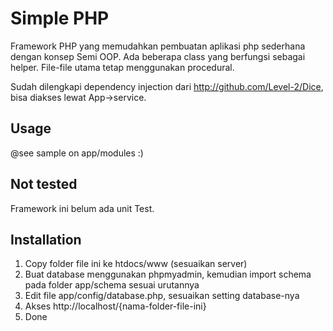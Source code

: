 # Simple PHP

Framework PHP yang memudahkan pembuatan aplikasi php sederhana dengan konsep
Semi OOP. Ada beberapa class yang berfungsi sebagai helper. File-file utama
tetap menggunakan procedural.

Sudah dilengkapi dependency injection dari http://github.com/Level-2/Dice, bisa 
diakses lewat App->service.

## Usage

@see sample on app/modules :)

## Not tested

Framework ini belum ada unit Test.

## Installation

1. Copy folder file ini ke htdocs/www (sesuaikan server) 
2. Buat database menggunakan phpmyadmin, kemudian import schema pada folder app/schema sesuai urutannya
3. Edit file app/config/database.php, sesuaikan setting database-nya
4. Akses http://localhost/{nama-folder-file-ini}
5. Done
